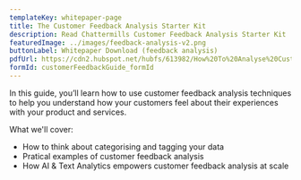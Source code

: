 ```yaml
---
templateKey: whitepaper-page
title: The Customer Feedback Analysis Starter Kit
description: Read Chattermills Customer Feedback Analysis Starter Kit
featuredImage: ../images/feedback-analysis-v2.png
buttonLabel: Whitepaper Download (feedback analysis)
pdfUrl: https://cdn2.hubspot.net/hubfs/613982/How%20To%20Analyse%20Customer%20Feedback%20-%20final.pdf
formId: customerFeedbackGuide_formId
---
```


In this guide, you’ll learn how to use customer feedback analysis techniques to help you understand how your customers feel about their experiences with your product and services.

What we'll cover:

- How to think about categorising and tagging your data
- Pratical examples of customer feedback analysis
- How AI & Text Analytics empowers customer feedback analysis at scale
